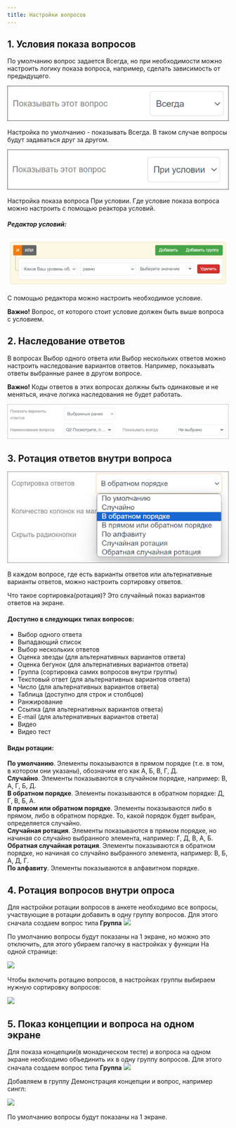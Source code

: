 ```yaml
---
title: Настройки вопросов
---
```


## 1. Условия показа вопросов

По умолчанию вопрос задается Всегда, но при необходимости можно настроить логику показа вопроса, например, сделать зависимость от предыдущего.

![](./images/711.png)

Настройка по умолчанию - показывать Всегда. В таком случае вопросы будут задаваться друг за другом.

![](./images/712.png)

Настройка показа вопроса При условии.
Где условие показа вопроса можно настроить с помощью реактора условий.

##### Редактор условий:

![](./images/713.png)

С помощью редактора можно настроить необходимое условие.

**Важно!** Вопрос, от которого стоит условие  должен быть выше вопроса с условием.

## 2. Наследование ответов

В вопросах Выбор одного ответа или Выбор нескольких ответов можно настроить наследование вариантов ответов. Например, показывать ответы выбранные ранее в другом вопросе.

**Важно!** Коды ответов в этих вопросах должны быть одинаковые и не меняться, иначе логика наследования не будет работать.

![](./images/721.png)

## 3. Ротация ответов внутри вопроса

![](./images/731.png)

В каждом вопросе, где есть варианты ответов или альтернативные варианты ответов, можно настроить сортировку ответов.

Что такое сортировка(ротация)? Это случайный показ вариантов ответов на экране.

#### Доступно в следующих типах вопросов:
* Выбор одного ответа
* Выпадающий список
* Выбор нескольких ответов
* Оценка звезды (для альтернативных вариантов ответа)
* Оценка бегунок (для альтернативных вариантов ответа)
* Группа (сортировка самих вопросов внутри группы)
* Текстовый ответ (для альтернативных вариантов ответа)
* Число (для альтернативных вариантов ответа)
* Таблица (доступно для строк и столбцов)
* Ранжирование
* Ссылка (для альтернативных вариантов ответа)
* E-mail (для альтернативных вариантов ответа)
* Видео
* Видео тест

#### Виды ротации:
**По умолчанию**. Элементы показываются в прямом порядке (т.е. в том, в котором они указаны), обозначим его как А, Б, В, Г, Д.  
**Случайно**. Элементы показываются в случайном порядке, например: В, А, Г, Б, Д.  
**В обратном порядке**. Элементы показываются в обратном порядке: Д, Г, В, Б, А.  
**В прямом или обратном порядке**. Элементы показываются либо в прямом, либо в обратном порядке. То, какой порядок будет выбран, определяется случайно.  
**Случайная ротация**. Элементы показываются в прямом порядке, но начиная со случайно выбранного элемента, например: Г, Д, В, А, Б.  
**Обратная случайная ротация**. Элементы показываются в обратном порядке, но начиная со случайно выбранного элемента, например: В, Б, А, Д, Г.  
**По алфавиту**. Элементы показываются в алфавитном порядке.

## 4. Ротация вопросов внутри опроса

Для настройки ротации вопросов в анкете необходимо все вопросы, участвующие в ротации добавить в одну группу вопросов. Для этого сначала создаем вопрос типа **Группа**
![](./images/701.png)

По умолчанию вопросы будут показаны на 1 экране, но можно это отключить, для этого убираем галочку в настройках у функции На одной странице:

![](./images/702.png)

Чтобы включить ротацию вопросов, в настройках группы выбираем нужную сортировку вопросов:

![](./images/703.png)

## 5. Показ концепции и вопроса на одном экране

Для показа концепции(в монадическом тесте) и вопроса на одном экране необходимо объединить их в одну группу вопросов. Для этого сначала создаем вопрос типа **Группа**
![](./images/701.png)

Добавляем в группу Демонстрация концепции и вопрос, например сингл:

![](./images/704.png)

По умолчанию вопросы будут показаны на 1 экране.
